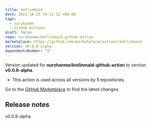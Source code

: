 ```yaml
---
title: kotlinmaid
date: 2023-10-25 19:12:12 +00:00
tags:
  - nurzhanme
  - GitHub Actions
draft: false
repo: nurzhanme/kotlinmaid-github-action
marketplace: https://github.com/marketplace/actions/kotlinmaid
version: v0.0.8-alpha
dependentsNumber: "1"
---
```



Version updated for **nurzhanme/kotlinmaid-github-action** to version **v0.0.8-alpha**.
- This action is used across all versions by **1** repositories.

Go to the [GitHub Marketplace](https://github.com/marketplace/actions/kotlinmaid) to find the latest changes.

## Release notes

v0.0.8-alpha
